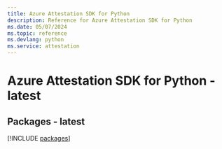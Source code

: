 ```yaml
---
title: Azure Attestation SDK for Python
description: Reference for Azure Attestation SDK for Python
ms.date: 05/07/2024
ms.topic: reference
ms.devlang: python
ms.service: attestation
---
```

# Azure Attestation SDK for Python - latest
## Packages - latest
[!INCLUDE [packages](attestation-index.md)]